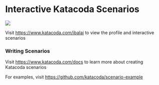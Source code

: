 # Interactive Katacoda Scenarios

[![](http://shields.katacoda.com/katacoda/ibalai/count.svg)](https://www.katacoda.com/ibalai "Get your profile on Katacoda.com")

Visit https://www.katacoda.com/ibalai to view the profile and interactive scenarios

### Writing Scenarios
Visit https://www.katacoda.com/docs to learn more about creating Katacoda scenarios

For examples, visit https://github.com/katacoda/scenario-example
